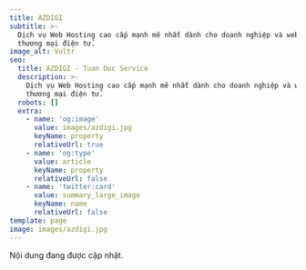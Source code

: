 ```yaml
---
title: AZDIGI
subtitle: >-
  Dịch vụ Web Hosting cao cấp mạnh mẽ nhất dành cho doanh nghiệp và website
  thương mại điện tử.
image_alt: Vultr
seo:
  title: AZDIGI - Tuan Duc Service
  description: >-
    Dịch vụ Web Hosting cao cấp mạnh mẽ nhất dành cho doanh nghiệp và website
    thương mại điện tử.
  robots: []
  extra:
    - name: 'og:image'
      value: images/azdigi.jpg
      keyName: property
      relativeUrl: true
    - name: 'og:type'
      value: article
      keyName: property
      relativeUrl: false
    - name: 'twitter:card'
      value: summary_large_image
      keyName: name
      relativeUrl: false
template: page
image: images/azdigi.jpg
---
```

Nội dung đang được cập nhật.
